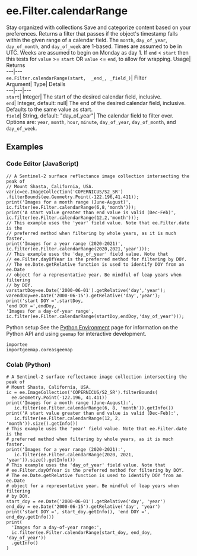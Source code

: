  
#  ee.Filter.calendarRange 
Stay organized with collections  Save and categorize content based on your preferences. 
Returns a filter that passes if the object's timestamp falls within the given range of a calendar field. The `month`, `day_of_year`, `day_of_month`, and `day_of_week` are 1-based. Times are assumed to be in UTC. Weeks are assumed to begin on Monday as day 1. If `end` < `start` then this tests for `value` >= `start` OR `value` <= `end`, to allow for wrapping. Usage| Returns  
---|---  
`ee.Filter.calendarRange(start,  _end_, _field_)`| Filter  
Argument| Type| Details  
---|---|---  
`start`| Integer| The start of the desired calendar field, inclusive.  
`end`| Integer, default: null| The end of the desired calendar field, inclusive. Defaults to the same value as start.  
`field`| String, default: "day_of_year"| The calendar field to filter over. Options are: `year`, `month`, `hour`, `minute`, `day_of_year`, `day_of_month`, and `day_of_week`.  
## Examples
### Code Editor (JavaScript)
```
// A Sentinel-2 surface reflectance image collection intersecting the peak of
// Mount Shasta, California, USA.
varic=ee.ImageCollection('COPERNICUS/S2_SR')
.filterBounds(ee.Geometry.Point(-122.196,41.411));
print('Images for a month range (June-August)',
ic.filter(ee.Filter.calendarRange(6,8,'month')));
print('A start value greater than end value is valid (Dec-Feb)',
ic.filter(ee.Filter.calendarRange(12,2,'month')));
// This example uses the 'year' field value. Note that ee.Filter.date is the
// preferred method when filtering by whole years, as it is much faster.
print('Images for a year range (2020-2021)',
ic.filter(ee.Filter.calendarRange(2020,2021,'year')));
// This example uses the 'day_of_year' field value. Note that
// ee.Filter.dayOfYear is the preferred method for filtering by DOY.
// The ee.Date.getRelative function is used to identify DOY from an ee.Date
// object for a representative year. Be mindful of leap years when filtering
// by DOY.
varstartDoy=ee.Date('2000-06-01').getRelative('day','year');
varendDoy=ee.Date('2000-06-15').getRelative('day','year');
print('start DOY =',startDoy,
'end DOY =',endDoy,
'Images for a day-of-year range',
ic.filter(ee.Filter.calendarRange(startDoy,endDoy,'day_of_year')));
```

Python setup
See the [ Python Environment](https://developers.google.com/earth-engine/guides/python_install) page for information on the Python API and using `geemap` for interactive development.
```
importee
importgeemap.coreasgeemap
```

### Colab (Python)
```
# A Sentinel-2 surface reflectance image collection intersecting the peak of
# Mount Shasta, California, USA.
ic = ee.ImageCollection('COPERNICUS/S2_SR').filterBounds(
  ee.Geometry.Point(-122.196, 41.411))
print('Images for a month range (June-August):',
   ic.filter(ee.Filter.calendarRange(6, 8, 'month')).getInfo())
print('A start value greater than end value is valid (Dec-Feb):',
   ic.filter(ee.Filter.calendarRange(12, 2, 'month')).size().getInfo())
# This example uses the 'year' field value. Note that ee.Filter.date is the
# preferred method when filtering by whole years, as it is much faster.
print('Images for a year range (2020-2021):',
   ic.filter(ee.Filter.calendarRange(2020, 2021, 'year')).size().getInfo())
# This example uses the 'day_of_year' field value. Note that
# ee.Filter.dayOfYear is the preferred method for filtering by DOY.
# The ee.Date.getRelative function is used to identify DOY from an ee.Date
# object for a representative year. Be mindful of leap years when filtering
# by DOY.
start_doy = ee.Date('2000-06-01').getRelative('day', 'year')
end_doy = ee.Date('2000-06-15').getRelative('day', 'year')
print('start DOY =', start_doy.getInfo(), 'end DOY =', end_doy.getInfo())
print(
  'Images for a day-of-year range:',
  ic.filter(ee.Filter.calendarRange(start_doy, end_doy, 'day_of_year'))
  .getInfo()
)
```

